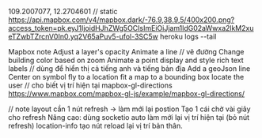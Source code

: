 
109.2007077, 12.2704601
// static
https://api.mapbox.com/v4/mapbox.dark/-76.9,38.9,5/400x200.png?access_token=pk.eyJ1IjoidHJhZWg5OCIsImEiOiJjam1ldG02aWwxa2lkM2xueTZwbTZrcnV0In0.yq2V65aPuv5-ufol-3SC5w
heroku logs --tail


Mapbox note
    Adjust a layer's opacity
    Animate a line // vẽ đường
    Change building color based on zoom
    Animate a point
    display and style rich text labels // dùng để hiển thị cả tiếng anh và tiếng bản địa
    Add a geoJson line
    Center on symbol
    fly to a location
    fit a map to a bounding box
    locate the user  // cho biết vị trí hiện tại
    mapbox-gl-directions https://www.mapbox.com/mapbox-gl-js/example/mapbox-gl-directions/

// note
layout cần 1 nút refresh -> làm mới lại postion
    Tạo 1 cái chờ vài giây cho refresh
    Nâng cao: dùng socketio auto làm mới lại vị trí hiện tại (bỏ nút refresh)
location-info tạo nút reload lại vị trí bản thân.